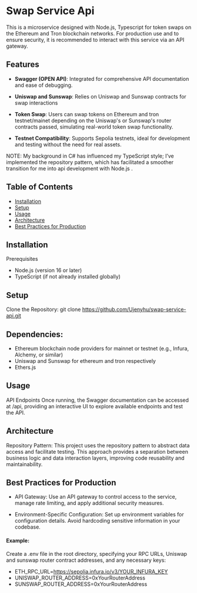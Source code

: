 # Swap Service Api
This is a microservice designed with Node.js, Typescript for token swaps on the Ethereum and Tron blockchain networks. 
 For production use and to ensure security, it is recommended to interact with this service via an API gateway.

## Features
- **Swagger (OPEN API)**: Integrated for comprehensive API documentation and ease of debugging.
  
- **Uniswap and Sunswap**: Relies on Uniswap and Sunswap contracts for swap interactions
  
- **Token Swap**: Users can swap tokens on Ethereum and tron testnet/mainet depending on the Uniswap's or Sunswap's router contracts passed, simulating real-world token swap functionality.
  
- **Testnet Compatibility**: Supports Sepolia testnets, ideal for development and testing without the need for real assets.

NOTE: My background in C# has influenced my TypeScript style; I’ve implemented the repository pattern, which has facilitated a smoother transition for me into api development with Node.js .

## Table of Contents
- [Installation](#Installation)
- [Setup](#Setup)
- [Usage](#Usage)
- [Architecture](#Architecture)
- [Best Practices for Production](#best)

## Installation
 Prerequisites
- Node.js (version 16 or later)
- TypeScript (if not already installed globally)

## Setup
Clone the Repository:
 git clone https://github.com/Ujenyhu/swap-service-api.git

## Dependencies:
  - Ethereum blockchain node providers for mainnet or testnet (e.g., Infura, Alchemy, or similar)
  - Uniswap and Sunswap for ethereum and tron respectively
  - Ethers.js

## Usage
API Endpoints
Once running, the Swagger documentation can be accessed at /api, providing an interactive UI to explore available endpoints and test the API.

## Architecture
Repository Pattern: This project uses the repository pattern to abstract data access and facilitate testing. This approach provides a separation between business logic and data interaction layers, improving code reusability and maintainability.

## Best Practices for Production
- API Gateway: Use an API gateway to control access to the service, manage rate limiting, and apply additional security measures.

- Environment-Specific Configuration: Set up environment variables for configuration details. Avoid hardcoding sensitive information in your codebase. 
 #### Example:
Create a .env file in the root directory, specifying your RPC URLs, Uniswap and sunswap router contract addresses, and any necessary keys:
- ETH_RPC_URL=https://sepolia.infura.io/v3/YOUR_INFURA_KEY
- UNISWAP_ROUTER_ADDRESS=0xYourRouterAddress
- SUNSWAP_ROUTER_ADDRESS=0xYourRouterAddress
